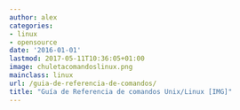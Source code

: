 ```yaml
---
author: alex
categories:
- linux
- opensource
date: '2016-01-01'
lastmod: 2017-05-11T10:36:05+01:00
image: chuletacomandoslinux.png
mainclass: linux
url: /guia-de-referencia-de-comandos/
title: "Guía de Referencia de comandos Unix/Linux [IMG]"
---
```


<figure>
    <a href="/img/chuletacomandoslinux.png"><amp-img sizes="(min-width: 1131px) 1131px, 100vw" layout="responsive" width="1131" height="1600" src="/img/chuletacomandoslinux.png"></amp-img></a>
</figure>

<!--more--><!--ad-->
